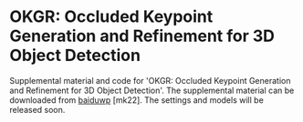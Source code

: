 # OKGR: Occluded Keypoint Generation and Refinement for 3D Object Detection
Supplemental material and code for 'OKGR: Occluded Keypoint Generation and Refinement for 3D Object Detection'.
The supplemental material can be downloaded from [baiduwp](https://pan.baidu.com/s/18wt2LT4dgXg8pa0zYded-w) [mk22].
The settings and models will be released soon.
